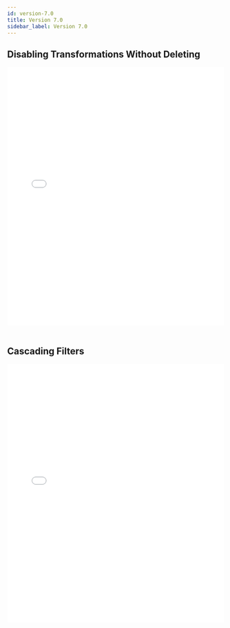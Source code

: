 ```yaml
---
id: version-7.0
title: Version 7.0
sidebar_label: Version 7.0
---
```



## Disabling Transformations Without Deleting

<iframe src="//fast.wistia.net/embed/iframe/1zoyhiaouy?videoFoam=true"
allowtransparency="true" frameBorder="0" scrolling="no" className="wistia_embed"
name="wistia_embed" allowFullScreen  width="100%" height="600"></iframe>
<script src="//fast.wistia.net/assets/external/iframe-api-v1.js"></script>

<br />
<br />

## Cascading Filters

<iframe src="//fast.wistia.net/embed/iframe/m8wbklpdp8?videoFoam=true"
allowtransparency="true" frameBorder="0" scrolling="no" className="wistia_embed"
name="wistia_embed" allowFullScreen  width="100%" height="600"></iframe>
<script src="//fast.wistia.net/assets/external/iframe-api-v1.js"></script>

<br />
<br />

